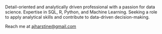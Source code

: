 Detail-oriented and analytically driven professional with a passion for data science.
Expertise in SQL, R, Python, and Machine Learning. Seeking a role to apply analytical skills and contribute to data-driven decision-making.


Reach me at ajharstine@gmail.com

